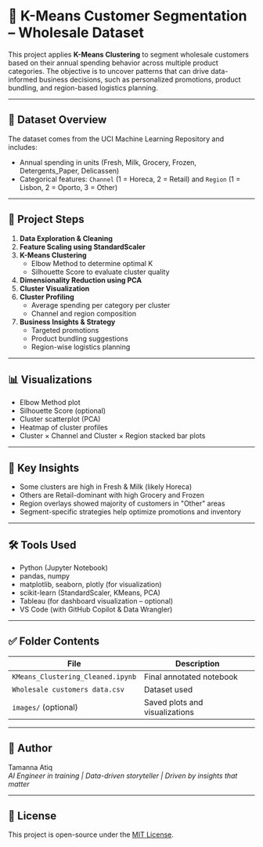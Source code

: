 
# 🧠 K-Means Customer Segmentation – Wholesale Dataset

This project applies **K-Means Clustering** to segment wholesale customers based on their annual spending behavior across multiple product categories. The objective is to uncover patterns that can drive data-informed business decisions, such as personalized promotions, product bundling, and region-based logistics planning.

---

## 📂 Dataset Overview

The dataset comes from the UCI Machine Learning Repository and includes:

- Annual spending in units (Fresh, Milk, Grocery, Frozen, Detergents_Paper, Delicassen)
- Categorical features: `Channel` (1 = Horeca, 2 = Retail) and `Region` (1 = Lisbon, 2 = Oporto, 3 = Other)

---

## 🧪 Project Steps

1. **Data Exploration & Cleaning**
2. **Feature Scaling using StandardScaler**
3. **K-Means Clustering**
   - Elbow Method to determine optimal K
   - Silhouette Score to evaluate cluster quality
4. **Dimensionality Reduction using PCA**
5. **Cluster Visualization**
6. **Cluster Profiling**
   - Average spending per category per cluster
   - Channel and region composition
7. **Business Insights & Strategy**
   - Targeted promotions
   - Product bundling suggestions
   - Region-wise logistics planning

---

## 📊 Visualizations

- Elbow Method plot
- Silhouette Score (optional)
- Cluster scatterplot (PCA)
- Heatmap of cluster profiles
- Cluster × Channel and Cluster × Region stacked bar plots

---

## 🧠 Key Insights

- Some clusters are high in Fresh & Milk (likely Horeca)
- Others are Retail-dominant with high Grocery and Frozen
- Region overlays showed majority of customers in "Other" areas
- Segment-specific strategies help optimize promotions and inventory

---

## 🛠 Tools Used

- Python (Jupyter Notebook)
- pandas, numpy
- matplotlib, seaborn, plotly (for visualization)
- scikit-learn (StandardScaler, KMeans, PCA)
- Tableau (for dashboard visualization – optional)
- VS Code (with GitHub Copilot & Data Wrangler)

---

## ✅ Folder Contents

| File                          | Description                                |
|-------------------------------|--------------------------------------------|
| `KMeans_Clustering_Cleaned.ipynb` | Final annotated notebook                   |
| `Wholesale customers data.csv`    | Dataset used                               |
| `images/` (optional)              | Saved plots and visualizations             |

---

## 📢 Author

Tamanna Atiq  
*AI Engineer in training | Data-driven storyteller | Driven by insights that matter*

---

## 📎 License

This project is open-source under the [MIT License](LICENSE).
